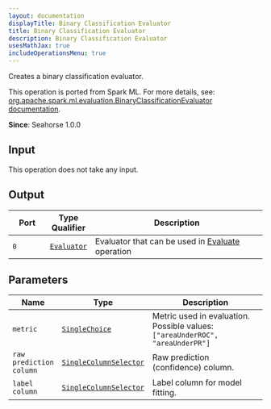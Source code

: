 ```yaml
---
layout: documentation
displayTitle: Binary Classification Evaluator
title: Binary Classification Evaluator
description: Binary Classification Evaluator
usesMathJax: true
includeOperationsMenu: true
---
```

Creates a binary classification evaluator.

This operation is ported from Spark ML. For more details, see: <a target="_blank" href="http://spark.apache.org/docs/1.6.0/api/scala/index.html#org.apache.spark.ml.evaluation.BinaryClassificationEvaluator">org.apache.spark.ml.evaluation.BinaryClassificationEvaluator documentation</a>.

**Since**: Seahorse 1.0.0

## Input

This operation does not take any input.

## Output


<table>
<thead>
<tr>
<th style="width:15%">Port</th>
<th style="width:15%">Type Qualifier</th>
<th style="width:70%">Description</th>
</tr>
</thead>
<tbody>
    <tr><td><code>0</code></td><td><code><a href="../classes/evaluator.html">Evaluator</a></code></td><td>Evaluator that can be used in <a href="evaluate.html">Evaluate</a> operation</td></tr>
</tbody>
</table>


## Parameters


<table class="table">
<thead>
<tr>
<th style="width:15%">Name</th>
<th style="width:15%">Type</th>
<th style="width:70%">Description</th>
</tr>
</thead>
<tbody>

<tr>
<td><code>metric</code></td>
<td><code><a href="../parameter_types.html#single_choice">SingleChoice</a></code></td>
<td>Metric used in evaluation. Possible values: <code>["areaUnderROC", "areaUnderPR"]</code></td>
</tr>

<tr>
<td><code>raw prediction column</code></td>
<td><code><a href="../parameter_types.html#single_column_selector">SingleColumnSelector</a></code></td>
<td>Raw prediction (confidence) column.</td>
</tr>

<tr>
<td><code>label column</code></td>
<td><code><a href="../parameter_types.html#single_column_selector">SingleColumnSelector</a></code></td>
<td>Label column for model fitting.</td>
</tr>

</tbody>
</table>

